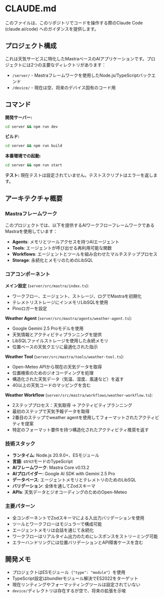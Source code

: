 # CLAUDE.md

このファイルは、このリポジトリでコードを操作する際のClaude Code (claude.ai/code) へのガイダンスを提供します。

## プロジェクト構成

これは天気サービスに特化したMastraベースのAIアプリケーションです。プロジェクトには2つの主要なディレクトリがあります：

- `/server/` - Mastraフレームワークを使用したNode.js/TypeScriptバックエンド
- `/device/` - 現在は空、将来のデバイス固有のコード用

## コマンド

**開発サーバー:**
```bash
cd server && npm run dev
```

**ビルド:**
```bash
cd server && npm run build
```

**本番環境での起動:**
```bash
cd server && npm run start
```

**テスト:**
現在テストは設定されていません。テストスクリプトはエラーを返します。

## アーキテクチャ概要

### Mastraフレームワーク
このプロジェクトでは、以下を提供するAIワークフローフレームワークであるMastraを使用しています：
- **Agents**: メモリとツールアクセスを持つAIエージェント
- **Tools**: エージェントが呼び出せる再利用可能な関数
- **Workflows**: エージェントとツールを組み合わせたマルチステッププロセス
- **Storage**: 永続化とメモリのためのLibSQL

### コアコンポーネント

**メイン設定** (`server/src/mastra/index.ts`):
- ワークフロー、エージェント、ストレージ、ログでMastraを初期化
- テレメトリストレージにインメモリLibSQLを使用
- Pinoロガーを設定

**Weather Agent** (`server/src/mastra/agents/weather-agent.ts`):
- Google Gemini 2.5 Proモデルを使用
- 天気情報とアクティビティプランニングを提供
- LibSQLファイルストレージを使用した永続メモリ
- 位置ベースの天気クエリに最適化された指示

**Weather Tool** (`server/src/mastra/tools/weather-tool.ts`):
- Open-Meteo APIから現在の天気データを取得
- 位置検索のためのジオコーディングを処理
- 構造化された天気データ（気温、湿度、風速など）を返す
- 40以上の天気コードのマッピングを含む

**Weather Workflow** (`server/src/mastra/workflows/weather-workflow.ts`):
- 2ステッププロセス：天気取得 → アクティビティプランニング
- 最初のステップで天気予報データを取得
- 2番目のステップでweather agentを使用してフォーマットされたアクティビティを提案
- 特定のフォーマット要件を持つ構造化されたアクティビティ推奨を返す

### 技術スタック
- **ランタイム**: Node.js 20.9.0+、ESモジュール
- **言語**: strictモードのTypeScript
- **AIフレームワーク**: Mastra Core v0.13.2
- **AIプロバイダー**: Google AI SDK with Gemini 2.5 Pro
- **データベース**: エージェントメモリとテレメトリのためのLibSQL
- **バリデーション**: 全体を通してZodスキーマ
- **APIs**: 天気データとジオコーディングのためのOpen-Meteo

### 主要パターン
- 全コンポーネントでZodスキーマによる入出力バリデーションを使用
- ツールとワークフローはモジュラーで構成可能
- エージェントメモリは会話を通じて永続化
- ワークフローはリアルタイム出力のためにレスポンスをストリーミング可能
- エラーハンドリングには位置バリデーションとAPI障害ケースを含む

## 開発メモ

- プロジェクトはESモジュール（`"type": "module"`）を使用
- TypeScript設定はbundlerモジュール解決でES2022をターゲット
- 現在リンティングやフォーマッティングツールは設定されていない
- `device/`ディレクトリは存在するが空で、将来の拡張を示唆